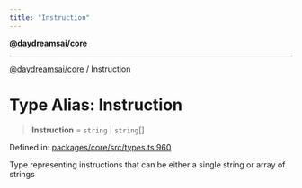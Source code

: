 ```yaml
---
title: "Instruction"
---
```


[**@daydreamsai/core**](./api-reference.md)

***

[@daydreamsai/core](./api-reference.md) / Instruction

# Type Alias: Instruction

> **Instruction** = `string` \| `string`[]

Defined in: [packages/core/src/types.ts:960](https://github.com/dojoengine/daydreams/blob/95678f46ea3908883ec80d853a28c9f23ca4f5c2/packages/core/src/types.ts#L960)

Type representing instructions that can be either a single string or array of strings
